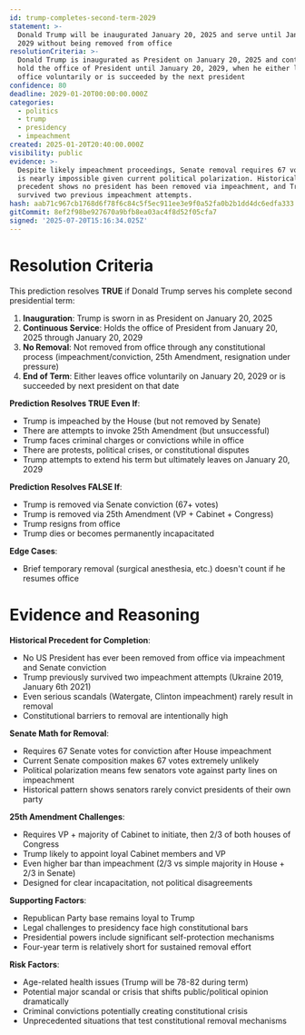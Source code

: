 ```yaml
---
id: trump-completes-second-term-2029
statement: >-
  Donald Trump will be inaugurated January 20, 2025 and serve until January 20,
  2029 without being removed from office
resolutionCriteria: >-
  Donald Trump is inaugurated as President on January 20, 2025 and continues to
  hold the office of President until January 20, 2029, when he either leaves
  office voluntarily or is succeeded by the next president
confidence: 80
deadline: 2029-01-20T00:00:00.000Z
categories:
  - politics
  - trump
  - presidency
  - impeachment
created: 2025-01-20T20:40:00.000Z
visibility: public
evidence: >-
  Despite likely impeachment proceedings, Senate removal requires 67 votes which
  is nearly impossible given current political polarization. Historical
  precedent shows no president has been removed via impeachment, and Trump
  survived two previous impeachment attempts.
hash: aab71c967cb1768d6f78f6c84c5f5ec911ee3e9f0a52fa0b2b1dd4dc6edfa333
gitCommit: 8ef2f98be927670a9bfb8ea03ac4f8d52f05cfa7
signed: '2025-07-20T15:16:34.025Z'
---
```


# Resolution Criteria

This prediction resolves **TRUE** if Donald Trump serves his complete second presidential term:

1. **Inauguration**: Trump is sworn in as President on January 20, 2025
2. **Continuous Service**: Holds the office of President from January 20, 2025 through January 20, 2029
3. **No Removal**: Not removed from office through any constitutional process (impeachment/conviction, 25th Amendment, resignation under pressure)
4. **End of Term**: Either leaves office voluntarily on January 20, 2029 or is succeeded by next president on that date

**Prediction Resolves TRUE Even If**:

- Trump is impeached by the House (but not removed by Senate)
- There are attempts to invoke 25th Amendment (but unsuccessful)
- Trump faces criminal charges or convictions while in office
- There are protests, political crises, or constitutional disputes
- Trump attempts to extend his term but ultimately leaves on January 20, 2029

**Prediction Resolves FALSE If**:

- Trump is removed via Senate conviction (67+ votes)
- Trump is removed via 25th Amendment (VP + Cabinet + Congress)
- Trump resigns from office
- Trump dies or becomes permanently incapacitated

**Edge Cases**:

- Brief temporary removal (surgical anesthesia, etc.) doesn't count if he resumes office

# Evidence and Reasoning

**Historical Precedent for Completion**:

- No US President has ever been removed from office via impeachment and Senate conviction
- Trump previously survived two impeachment attempts (Ukraine 2019, January 6th 2021)
- Even serious scandals (Watergate, Clinton impeachment) rarely result in removal
- Constitutional barriers to removal are intentionally high

**Senate Math for Removal**:

- Requires 67 Senate votes for conviction after House impeachment
- Current Senate composition makes 67 votes extremely unlikely
- Political polarization means few senators vote against party lines on impeachment
- Historical pattern shows senators rarely convict presidents of their own party

**25th Amendment Challenges**:

- Requires VP + majority of Cabinet to initiate, then 2/3 of both houses of Congress
- Trump likely to appoint loyal Cabinet members and VP
- Even higher bar than impeachment (2/3 vs simple majority in House + 2/3 in Senate)
- Designed for clear incapacitation, not political disagreements

**Supporting Factors**:

- Republican Party base remains loyal to Trump
- Legal challenges to presidency face high constitutional bars
- Presidential powers include significant self-protection mechanisms
- Four-year term is relatively short for sustained removal effort

**Risk Factors**:

- Age-related health issues (Trump will be 78-82 during term)
- Potential major scandal or crisis that shifts public/political opinion dramatically
- Criminal convictions potentially creating constitutional crisis
- Unprecedented situations that test constitutional removal mechanisms

